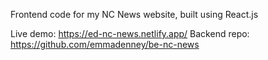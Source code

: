 Frontend code for my NC News website, built using React.js

Live demo: https://ed-nc-news.netlify.app/
Backend repo: https://github.com/emmadenney/be-nc-news
